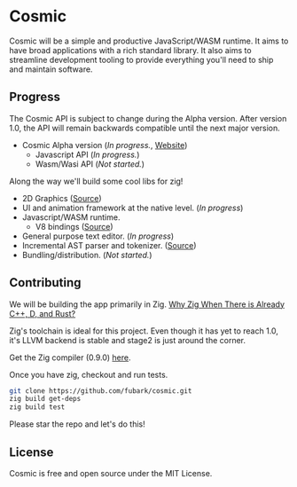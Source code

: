 # Cosmic

Cosmic will be a simple and productive JavaScript/WASM runtime. It aims to have broad applications with a rich standard library. It also aims to streamline development tooling to provide everything you'll need to ship and maintain software.

## Progress
The Cosmic API is subject to change during the Alpha version. After version 1.0, the API will remain backwards compatible until the next major version.
- Cosmic Alpha version (*In progress.*, [Website](https://cosmic-js.com))
  - Javascript API (*In progress.*)
  - Wasm/Wasi API (*Not started.*)

Along the way we'll build some cool libs for zig!
- 2D Graphics ([Source](https://github.com/fubark/cosmic/tree/master/graphics))
- UI and animation framework at the native level. (*In progress*)
- Javascript/WASM runtime.
  - V8 bindings ([Source](https://github.com/fubark/zig-v8))
- General purpose text editor. (*In progress*)
- Incremental AST parser and tokenizer. ([Source](https://github.com/fubark/cosmic/tree/master/parser))
- Bundling/distribution. (*Not started.*)

## Contributing
We will be building the app primarily in Zig.
[Why Zig When There is Already C++, D, and Rust?](https://ziglang.org/learn/why_zig_rust_d_cpp)

Zig's toolchain is ideal for this project. Even though it has yet to reach 1.0, it's LLVM backend is stable and stage2 is just around the corner.

Get the Zig compiler (0.9.0) [here](https://ziglang.org/download/). 

Once you have zig, checkout and run tests.
```sh
git clone https://github.com/fubark/cosmic.git
zig build get-deps
zig build test
```

Please star the repo and let's do this!

## License

Cosmic is free and open source under the MIT License.
